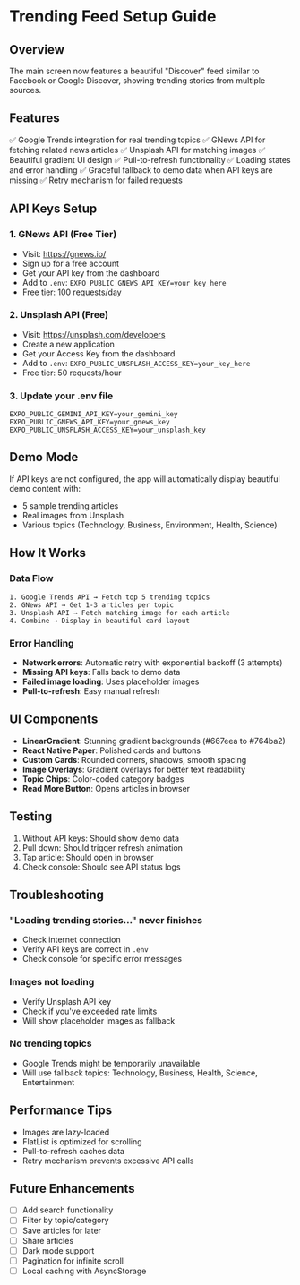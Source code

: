 # Trending Feed Setup Guide

## Overview

The main screen now features a beautiful "Discover" feed similar to Facebook or Google Discover, showing trending stories from multiple sources.

## Features

✅ Google Trends integration for real trending topics
✅ GNews API for fetching related news articles
✅ Unsplash API for matching images
✅ Beautiful gradient UI design
✅ Pull-to-refresh functionality
✅ Loading states and error handling
✅ Graceful fallback to demo data when API keys are missing
✅ Retry mechanism for failed requests

## API Keys Setup

### 1. GNews API (Free Tier)

- Visit: https://gnews.io/
- Sign up for a free account
- Get your API key from the dashboard
- Add to `.env`: `EXPO_PUBLIC_GNEWS_API_KEY=your_key_here`
- Free tier: 100 requests/day

### 2. Unsplash API (Free)

- Visit: https://unsplash.com/developers
- Create a new application
- Get your Access Key from the dashboard
- Add to `.env`: `EXPO_PUBLIC_UNSPLASH_ACCESS_KEY=your_key_here`
- Free tier: 50 requests/hour

### 3. Update your .env file

```env
EXPO_PUBLIC_GEMINI_API_KEY=your_gemini_key
EXPO_PUBLIC_GNEWS_API_KEY=your_gnews_key
EXPO_PUBLIC_UNSPLASH_ACCESS_KEY=your_unsplash_key
```

## Demo Mode

If API keys are not configured, the app will automatically display beautiful demo content with:

- 5 sample trending articles
- Real images from Unsplash
- Various topics (Technology, Business, Environment, Health, Science)

## How It Works

### Data Flow

```
1. Google Trends API → Fetch top 5 trending topics
2. GNews API → Get 1-3 articles per topic
3. Unsplash API → Fetch matching image for each article
4. Combine → Display in beautiful card layout
```

### Error Handling

- **Network errors**: Automatic retry with exponential backoff (3 attempts)
- **Missing API keys**: Falls back to demo data
- **Failed image loading**: Uses placeholder images
- **Pull-to-refresh**: Easy manual refresh

## UI Components

- **LinearGradient**: Stunning gradient backgrounds (#667eea to #764ba2)
- **React Native Paper**: Polished cards and buttons
- **Custom Cards**: Rounded corners, shadows, smooth spacing
- **Image Overlays**: Gradient overlays for better text readability
- **Topic Chips**: Color-coded category badges
- **Read More Button**: Opens articles in browser

## Testing

1. Without API keys: Should show demo data
2. Pull down: Should trigger refresh animation
3. Tap article: Should open in browser
4. Check console: Should see API status logs

## Troubleshooting

### "Loading trending stories..." never finishes

- Check internet connection
- Verify API keys are correct in `.env`
- Check console for specific error messages

### Images not loading

- Verify Unsplash API key
- Check if you've exceeded rate limits
- Will show placeholder images as fallback

### No trending topics

- Google Trends might be temporarily unavailable
- Will use fallback topics: Technology, Business, Health, Science, Entertainment

## Performance Tips

- Images are lazy-loaded
- FlatList is optimized for scrolling
- Pull-to-refresh caches data
- Retry mechanism prevents excessive API calls

## Future Enhancements

- [ ] Add search functionality
- [ ] Filter by topic/category
- [ ] Save articles for later
- [ ] Share articles
- [ ] Dark mode support
- [ ] Pagination for infinite scroll
- [ ] Local caching with AsyncStorage
